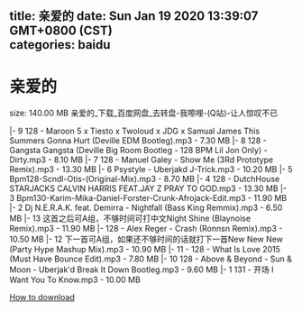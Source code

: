 
title: 亲爱的
date: Sun Jan 19 2020 13:39:07 GMT+0800 (CST)    
categories: baidu
---

# 亲爱的
size: 140.00 MB
 亲爱的_下载_百度网盘_去转盘-我嚓哩-(Q站)-让人惊叹不已
 
|- 9  128 - Maroon 5 x Tiesto x Twoloud x JDG x Samual James  This Summers Gonna Hurt (Deville EDM Bootleg).mp3 - 7.30 MB
|- 8 128 - Gangsta Gangsta (Deville Big Room Bootleg - 128 BPM Lil Jon Only) - Dirty.mp3 - 8.10 MB
|- 7  128 - Manuel Galey - Show Me (3Rd Prototype Remix).mp3 - 13.30 MB
|- 6  Psystyle - Uberjakd J-Trick.mp3 - 10.20 MB
|- 5 Bpm128-Scndl-Otis-(Original-Mix).mp3 - 8.70 MB
|- 4 128 - DutchHouse STARJACKS CALVIN HARRIS FEAT.JAY Z PRAY TO GOD.mp3 - 13.30 MB
|- 3 Bpm130-Karim-Mika-Daniel-Forster-Crunk-Afrojack-Edit.mp3 - 11.90 MB
|- 2 Dj  N.E.R.A.K. feat. Demirra - Nightfall (Bass King Remmix).mp3 - 6.50 MB
|- 13 这首之后可A组，不够时间可打中文Night Shine (Blaynoise Remix).mp3 - 11.90 MB
|- 128 - Alex Reger - Crash (Ronnsn Remix).mp3 - 10.50 MB
|- 12 下一首可A组，如果还不够时间的话就打下一首New New New (Party Hype Mashup Mix).mp3 - 10.90 MB
|- 11 - 128 - What Is Love 2015 (Must Have Bounce Edit).mp3 - 7.80 MB
|- 10 128 - Above & Beyond - Sun & Moon - Uberjak'd Break It Down Bootleg.mp3 - 9.60 MB
|- 1  131 - 开场 I Want You To Know.mp3 - 10.00 MB

[How to download](https://bpcam.bemobtrk.com/go/2ceec3aa-1ca2-46d6-b9ff-aaa5c184517c?jno=1903)